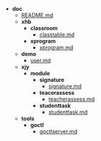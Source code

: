 - __doc__
  - [README.md](doc/README.md)
  - __xhb__
    - __classroom__
      - [classtable.md](doc/xhb/classroom/classtable.md)
    - __xprogram__
      - [xprogram.md](doc/xhb/xprogram/xprogram.md)
  - __demo__
    - [user.md](doc/demo/user.md)
  - __xjy__
    - __module__
      - __signature__
        - [signature.md](doc/xjy/module/signature/signature.md)
      - __teacerassess__
        - [teacherassess.md](doc/xjy/module/teacerassess/teacherassess.md)
      - __studenttask__
        - [studenttask.md](doc/xjy/module/studenttask/studenttask.md)
  - __tools__
    - __goctl__
      - [goctlserver.md](doc/tools/goctl/goctlserver.md)

